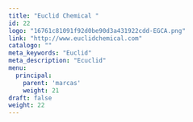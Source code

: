 ```yaml
---
title: "Euclid Chemical "
id: 22
logo: "16761c81091f92d0be90d3a431922cdd-EGCA.png"
link: "http://www.euclidchemical.com"
catalogo: ""
meta_keywords: "Euclid"
meta_description: "Ecuclid"
menu:
  principal:
    parent: 'marcas'
    weight: 21
draft: false
weight: 22
---
```

